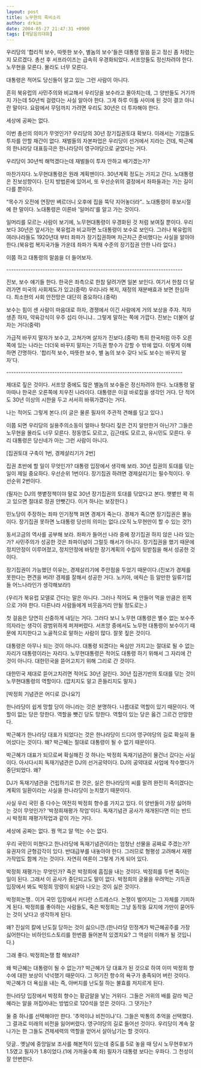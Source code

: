 ```yaml
---
layout: post
title: 노무현의 죽비소리
author: drkim
date: 2004-05-27 21:47:31 +0900
tags: [깨달음의대화]
---
```

우리당의 '합리적 보수, 따뜻한 보수, 별놈의 보수'들은 대통령 말씀 듣고 정신 좀 차렸는지 모르겠다. 총선 후 서프라이즈는 급속히 우경화되었다. 서프앙들도 정신차려야 한다. 노무현을 모른다. 몰라도 너무 모른다.
  

  
대통령은 적어도 당신들이 알고 있는 그런 사람이 아니다.
  

  
흔히 북유럽의 사민주의와 비교해서 우리당을 보수라고 몰아치는데, 그 양반들도 거기까지 가는데 50년씩 걸렸다는 사실 알아야 한다. 그게 하루 이틀 사이에 된 것이 결코 아니란 말이다. 요람에서 무덤까지 가려면 우리도 30년은 더 투자해야 한다.
  

  
세상에 공짜는 없다.
  

  
이번 총선의 의미가 무엇인가? 우리당의 30년 장기집권토대 확보다. 이래서는 기업들도 투자를 안할 재간이 없다. 재벌들의 자본파업은 우리당이 선거에서 지라는 건데, 박근혜의 한나라당 대표등극은 한나라당이 영구야당으로 굳었다는 거다.
  

  
우리당이 30년씩 해먹겠다는데 재벌들이 투자 안하고 배기겠는가?
  

  
마찬가지다. 노무현대통령은 원래 계획맨이다. 30년계획 정도는 가지고 간다. 노대통령은 진보성향이다. 단지 방법론에 있어서, 또 우선순위의 결정에서 좌파들과는 가는 길이 다를 뿐이다.
  

  
“목수가 오전에 연장만 벼르더니 오후에 집을 뚝닥 지어놓더라”.. 노대통령이 후보시절에 한 말이다. 노대통령은 이른바 '일머리'를 알고 가는 것이다.
  

  
일머리를 모르는 사람이 보기에, 노무현대통령이 우경화된 것 처럼 보여질 뿐이다. 우리보다 30년은 앞서가는 북유럽과 비교하면 노대통령이 보수로 보인다. 그러나 북유럽의 여러나라들도 1920년대 부터 좌파가 장기집권하며 차근차근 준비했다는 사실을 알아야 한다.(북유럽 복지국가들 가운데 좌파가 독재 수준의 장기집권 안한 나라 없다.)
  

  
이쯤 하고 대통령의 말씀을 더 들어보자.
  

  
\---\---\---\---\---\---\---\---\---\---\---\---\---\---\---\---\---\---\---\---\---\---\---\----
  
진보, 보수 얘기들 한다. 한국은 좌측으로 한참 달려가면 일본 보인다. 여기서 한참 더 달려가면 미국의 사회제도가 있고(중략) 우리나라 복지, 재정의 재분배효과 보면 한심하다. 최소한의 사회 안전망은 대단히 중요하다.(중략)
  

  
보수는 힘이 센 사람이 마음대로 하자, 경쟁에서 이긴 사람에게 거의 보상을 주자. 적자생존 하자, 약육강식이 우주 섭리 아니냐.. 그렇게 말하는 쪽에 가깝다. 진보는 더불어 살자는 거다(중략)
  

  
가급적 바꾸지 말자가 보수고, 고쳐가며 살자가 진보다.(중략) 특히 한국처럼 아주 오른쪽에 있는 나라는 더더욱 바꾸지 말자는 기득권 향수가 강할 수 밖에 없다. 이렇게 이해하면 간명하다. '합리적 보수, 따뜻한 보수, 별 놈의 보수 갖다 놔도 보수는 바꾸지 말자'다.
  
\---\---\---\---\---\---\---\---\---\---\---\---\---\---\---\---\---\---\---\---\---\---\---\----
  
제대로 짚은 것이다. 서프앙 중에도 많은 별놈의 보수들은 정신차려야 한다. 노대통령 말마따나 한국은 오른쪽에 치우친 나라이다. 대통령은 이걸 바로잡을 생각인 거다. 단 적어도 30년 이상의 시한을 두고 서서히 바꿔가겠다는 거다.
  

  
나는 적어도 그렇게 본다.(이 글은 물론 필자의 주관적 견해를 담고 있다.)
  

  
이쯤 되면 우리당의 실용주의소동이 얼마나 헛다리 짚은 건지 알만한거 아닌가? 그들은 노무현을 몰라도 너무 모른다. 정동영도 모르고, 김근태도 모르고, 유시민도 모른다. 우리 대통령은 당신네가 아는 그런 사람이 아니다.
  

  
[집권토대 구축이 1번, 경제살리기가 2번]
  
집권 초반에 할 일이 무엇인가? 대통령 입장에서 생각해 보라. 30년 집권의 토대를 닦는 일이 제일 중요하다. 우선순위 1번이다. 장기집권 하려면 경제살리기는 필수적이다. 우선순위 2번이다.
  

  
(필자는 DJ의 햇볕정책이야 말로 30년 장기집권의 토대를 닦았다고 본다. 햇볕만 꽉 쥐고 있으면 절대로 정권 안뺏긴다. 이거 하나는 보장한다.)
  

  
민노당이 주장하는 좌파 인기정책 펴면 경제가 죽는다. 경제가 죽으면 장기집권은 불능이다. 장기집권 못하면 노대통령 당선의 의미는 없다.(오직 노무현만이 할 수 있는 것?)
  

  
동서고금의 역사를 공부해 보라. 좌파가 들어선 나라 중에 장기집권 하지 않은 나라 있는가? 사민주의가 성공한 것은 좌파이념이 그럴듯 해서가 아니다. 장기집권을 했기 때문에 정치안정이 이루어졌고, 정치안정에 바탕한 장기계획의 수립이 뒷받침을 해서 성공한 것이다.
  

  
장기집권이 가능했던 이유는, 경제살리기에 주안점을 두었기 때문이다.(진보가 경제를 못한다는 편견을 버려! 경제를 잘해서 성공한 거다. 노키아, 에릭슨 등 알만한 일류기업들 어느나라인가 생각해보라!)
  

  
(우리가 북유럽 모델로 간다는 말은 아니다. 그러나 적어도 욕 안들어 먹을 만큼은 왼쪽으로 가야 한다. 다른나라 사람들에게 비웃음거리 안될 정도로는.)
  

  
첫 걸음은 당연히 신중하게 내딛는 거다. 그러다 보니 노무현 대통령은 별수 없는 보수주의자라는 생각이 광범위하게 퍼져버렸다. 서프앙 중에서도 노무현 대통령이 보수이기 때문에 지지한다고 노골적으로 말하는 사람이 많다. 잘못 짚은 것이다.
  

  
대통령은 아무나 되는 것이 아니다. 대통령 되겠다는 욕심만 가지고는 절대로 될 수 없는 자리가 대통령이라는 자리다. 노무현대통령은 적어도 대통령 하기 위해서 그 자리에 간 것이 아니다. 대한민국을 뜯어고치기 위해 그리로 간 것이다.
  

  
대한민국 제대로 뜯어고치려면 적어도 30년 걸린다. 30년 집권기반의 토대를 닦는 것이 노무현대통령의 역할이다. (깝치지도 말고 흔들리지도 말자.)
  

  
[박정희 기념관은 어디로 갔나요?]
  
한나라당이 쉽게 망할 당이 아니라는 것은 분명하다. 나름대로 역할이 있기 때문이다. 역할이 없는 당은 망한다. 역할을 뺏긴 당도 망한다. 역할이 있는 당은 옳건 그르건 안망한다.
  

  
박근혜가 한나라당 대표가 되었다는 것은 한나라당이 드디어 영구야당의 길로 확실히 들어섰다는 것이다. 왜? 박근혜는 절대로 대통령이 될 수 없기 때문이다.
  

  
박근혜가 대표가 되므로써 확실해진 것 하나는 박정희 독재기념관이 물건너 갔다는 사실이다. 아시다시피 독재기념관은 DJ의 선거공약이다. DJ의 공약대로 사업에 착수했다가 중단되었다. 왜?
  

  
DJ가 독재기념관을 건립하기로 한 것은, 실은 한나라당의 씨를 말려 완전히 죽이겠다는 계획의 일환이라는 사실을 한나라당이 눈치챘기 때문이다.
  

  
사실 우리 국민 중 다수는 여전히 박정희 향수를 가지고 있다. 이 양반들이 가장 싫어하는 것이 무엇인가? '박정희재평가 작업'이다. 독재기념관 공사가 재개된다면 이는 반드시 박정희 재평가작업과 같이 가는 거다.
  

  
세상에 공짜는 없다. 꿩 먹고 알 먹는 수는 없다.
  

  
우리 국민이 미쳤다고 한나라당에 독재기념관이라는 엄청난 선물을 공짜로 주겠는가? 유권자의 균형감각이 있다. 반대급부를 내놓아야 한다. 그러므로 형평성 고려해서 재평가작업도 함께 가는 것이다. 자연히 여론이 그렇게 가게 되어 있다.
  

  
박정희 재평가는 무엇인가? 죽은 박정희에 흠집을 내는 것이다. 박정희를 두번 죽이는 일이 된다. 그래서 이 공사가 중단되고도 말이 없다. 박정희의 궁물을 우려먹는 기득권 입장에서 봐도 박정희 망령이 되살아 나오는 것이 싫은 것이다.
  

  
박정희논쟁.. 이거 국민 입장에서 커다란 스트레스다. 논쟁이 벌어지는 그 자체를 기피하게 된다. 박정희를 좋아하는 사람들도, 죽은 박정희는 그냥 동작동 묘지에 가만이 묻어두는 것이 낫다고 생각하게 된다.
  

  
왜? 진실의 칼에 난도질 당하는 것이 싫으니깐.(한나라당 민정계가 박근혜공주를 가장 싫어한다는 비하인드스토리를 한번쯤 들어본적 있겠지요? 그 역설이 이해가 될 것입니다.)
  

  
그래 좋다. 박정희논쟁 함 해보랴?
  

  
왜 박근혜는 대통령이 될 수 없는가? 박근혜가 당 대표가 된 것으로 하여 이미 박정희 향수에 대한 보상이 넉넉했기 때문이다. 그 허기진 향수의 욕구가 충족되어 버린 것이다. 박근혜가 더 욕심을 내는 즉, 아버지를 난도질 하는 불효를 저지르게 된다.
  

  
한나라당 입장에서 박정희 향수는 황금알을 낳는 거위다. 그들은 거위의 배를 갈라 박근혜라는 알을 꺼집어내는 방법으로 120석을 얻은 것이다. 그 댓가는?
  

  
둘 중 하나를 선택해야만 한다. '추억이냐 비전이냐'다. 그들은 박통의 추억을 선택했다. 그 결과로 미래의 비전을 잃어버렸다. 영구야당의 길로 들어선 것이다. 우리당이 계속 잘나가는 한 그들도 견제세력의 역할을 얻어서 살아남기는 할 것이다.
  

  
덧글.. 옛날에 중앙일보 조사를 해본적이 있는데 중도를 5로 놓을 때 당시 노무현후보가 1.5였고 필자가 1.8이었다.(1에 가까울수록 좌) 필자가 대통령 보다는 우파다. 그 천성이 잘 안변한다.